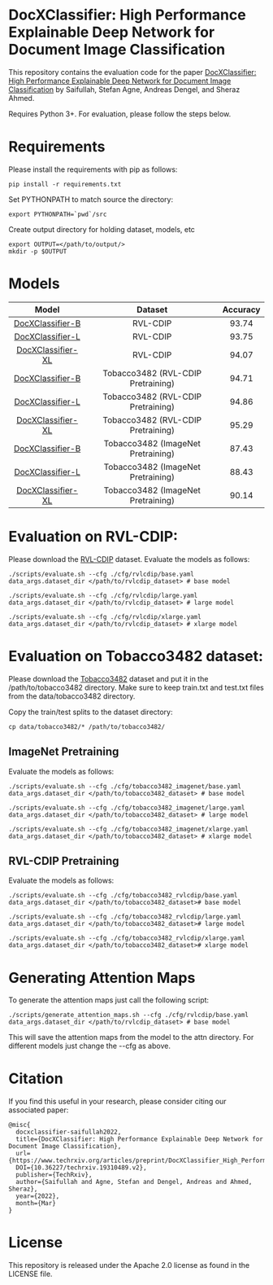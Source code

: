 # DocXClassifier: High Performance Explainable Deep Network for Document Image Classification
This repository contains the evaluation code for the paper [DocXClassifier: High Performance Explainable Deep Network for Document Image Classification](https://www.techrxiv.org/articles/preprint/DocXClassifier_High_Performance_Explainable_Deep_Network_for_Document_Image_Classification/19310489) by Saifullah, Stefan Agne, Andreas Dengel, and Sheraz Ahmed.

Requires Python 3+. For evaluation, please follow the steps below.

# Requirements
Please install the requirements with pip as follows:
```
pip install -r requirements.txt
```

Set PYTHONPATH to match source the directory:
```
export PYTHONPATH=`pwd`/src
```

Create output directory for holding dataset, models, etc
```
export OUTPUT=</path/to/output/>
mkdir -p $OUTPUT
```

# Models
| Model | Dataset | Accuracy |
| :---: | :---: | :---: |
| [DocXClassifier-B](https://cloud.dfki.de/owncloud/index.php/s/5e5bjtNe56yLYTy/download/base_rvlcdip.pth) | RVL-CDIP | 93.74
| [DocXClassifier-L](https://cloud.dfki.de/owncloud/index.php/s/yoPzK6T9RHX4C7C/download/large_rvlcdip.pth) | RVL-CDIP | 93.75
| [DocXClassifier-XL](https://cloud.dfki.de/owncloud/index.php/s/X9HXS7HJT5FRBN2/download/xlarge_rvlcdip.pth) | RVL-CDIP |  94.07
| [DocXClassifier-B](https://cloud.dfki.de/owncloud/index.php/s/QybGNHkAXKqDypD/download/base_tobacco_rvlcdip.pth) | Tobacco3482 (RVL-CDIP Pretraining) | 94.71
| [DocXClassifier-L](https://cloud.dfki.de/owncloud/index.php/s/TxZAR9Mo6bFiKWy/download/large_tobacco_rvlcdip.pth) | Tobacco3482 (RVL-CDIP Pretraining) | 94.86
| [DocXClassifier-XL](https://cloud.dfki.de/owncloud/index.php/s/b8J3Xf8K5EDKLc9/download/xlarge_tobacco_rvlcdip.pth) | Tobacco3482 (RVL-CDIP Pretraining) | 95.29
| [DocXClassifier-B](https://cloud.dfki.de/owncloud/index.php/s/m2XR3yL3TFKesCx/download/base_tobacco_imagenet.pth) | Tobacco3482 (ImageNet Pretraining) | 87.43
| [DocXClassifier-L](https://cloud.dfki.de/owncloud/index.php/s/r88txKxbnx3s46N/download/large_tobacco_imagenet.pth) | Tobacco3482 (ImageNet Pretraining) | 88.43
| [DocXClassifier-XL](https://cloud.dfki.de/owncloud/index.php/s/TEfnWQ89ZbHBnG3/download/xlarge_tobacco_imagenet.pth) | Tobacco3482 (ImageNet Pretraining) | 90.14

# Evaluation on RVL-CDIP:
Please download the [RVL-CDIP](https://www.cs.cmu.edu/~aharley/rvl-cdip/) dataset.
Evaluate the models as follows:
```
./scripts/evaluate.sh --cfg ./cfg/rvlcdip/base.yaml data_args.dataset_dir </path/to/rvlcdip_dataset> # base model
```
```
./scripts/evaluate.sh --cfg ./cfg/rvlcdip/large.yaml data_args.dataset_dir </path/to/rvlcdip_dataset> # large model
```
```
./scripts/evaluate.sh --cfg ./cfg/rvlcdip/xlarge.yaml data_args.dataset_dir </path/to/rvlcdip_dataset> # xlarge model
```


# Evaluation on Tobacco3482 dataset:
Please download the [Tobacco3482](https://www.kaggle.com/patrickaudriaz/tobacco3482jpg) dataset and put it in the /path/to/tobacco3482 directory. Make sure to keep train.txt and test.txt files from the data/tobacco3482 directory.

Copy the train/test splits to the dataset directory:
```
cp data/tobacco3482/* /path/to/tobacco3482/
```

## ImageNet Pretraining
Evaluate the models as follows:
```
./scripts/evaluate.sh --cfg ./cfg/tobacco3482_imagenet/base.yaml data_args.dataset_dir </path/to/tobacco3482_dataset> # base model
```
```
./scripts/evaluate.sh --cfg ./cfg/tobacco3482_imagenet/large.yaml data_args.dataset_dir </path/to/tobacco3482_dataset> # large model
```
```
./scripts/evaluate.sh --cfg ./cfg/tobacco3482_imagenet/xlarge.yaml data_args.dataset_dir </path/to/tobacco3482_dataset> # xlarge model
```

## RVL-CDIP Pretraining
Evaluate the models as follows:
```
./scripts/evaluate.sh --cfg ./cfg/tobacco3482_rvlcdip/base.yaml data_args.dataset_dir </path/to/tobacco3482_dataset># base model
```
```
./scripts/evaluate.sh --cfg ./cfg/tobacco3482_rvlcdip/large.yaml data_args.dataset_dir </path/to/tobacco3482_dataset># large model
```
```
./scripts/evaluate.sh --cfg ./cfg/tobacco3482_rvlcdip/xlarge.yaml data_args.dataset_dir </path/to/tobacco3482_dataset># xlarge model
```

# Generating Attention Maps
To generate the attention maps just call the following script:
```
./scripts/generate_attention_maps.sh --cfg ./cfg/rvlcdip/base.yaml data_args.dataset_dir </path/to/rvlcdip_dataset> # base model
```
This will save the attention maps from the model to the attn directory. For different models just change the --cfg as above.


# Citation
If you find this useful in your research, please consider citing our associated paper:
```
@misc{
  docxclassifier-saifullah2022, 
  title={DocXClassifier: High Performance Explainable Deep Network for Document Image Classification}, 
  url={https://www.techrxiv.org/articles/preprint/DocXClassifier_High_Performance_Explainable_Deep_Network_for_Document_Image_Classification/19310489/2}, 
  DOI={10.36227/techrxiv.19310489.v2},
  publisher={TechRxiv}, 
  author={Saifullah and Agne, Stefan and Dengel, Andreas and Ahmed, Sheraz}, 
  year={2022}, 
  month={Mar} 
} 
```

# License
This repository is released under the Apache 2.0 license as found in the LICENSE file.
